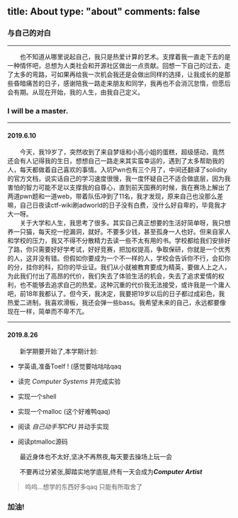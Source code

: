 title: About
type: "about"
comments: false
---

### 与自己的对白  

---

&emsp;&emsp;也不知道从哪里说起自己，我只是热爱计算的艺术。支撑着我一直走下去的是一种情怀吧，总想为人类社会和开源社区做出一点贡献。回想一下自己的过去，走了太多的弯路，可如果再给我一次机会我还是会做出同样的选择，让我成长的是那些昏暗痛苦的日子，感谢陪我一路走来朋友和同学，我再也不会消沉怠惰，但愿后会有期。从现在开始，我的人生，由我自己定义。  


### I will be a master.  

---

#### 2019.6.10  

&emsp;&emsp;今天，我19岁了，突然收到了来自梦瑶和小高小姐的蛋糕，超级感动，竟然还会有人记得我的生日，想想自己一路走来其实蛮幸运的，遇到了太多帮助我的人，每天都做着自己喜欢的事情。入坑Pwn也有三个月了，中间还翻译了solidity的官方文档，说实话自己的学习速度很慢，我一度怀疑自己不适合做底层，因为我害怕的智力可能不足以支撑我的自尊心，直到前天国赛的时候，我在赛场上解出了两道pwn题和一道web，带着队伍冲到了11名，我才发现，原来自己也没那么差嘛，自己日夜读ctf-wiki刷adworld的日子没有白费，没什么好自卑的，毕竟我才大一呀。  
&emsp;&emsp;关于大学和人生，我思考了很多。其实自己真正想要的生活好简单呀，我只想养一只猫，每天挖一挖漏洞，就好。不要多少钱，甚至孤身一人也好。但来自家人和学校的压力，我又不得不分散精力去读一些不太有用的书。学校都给我们安排好了路，你只需要好好学考试，好好竞赛，把加权提高，争取保研，你就是一个优秀的人，这并没有错。但假如你要成为一个不一样的人，学校会告诉你不行，会扣你的分，挂你的科，扣你的毕业证。我们从小就被教育要成为精英，要做人上之人，为此我们付出了高昂的代价，我们失去了体验生活的机会，失去了追求爱情的权利，也不能够去追求自己的热爱。这种沉重的代价我无法接受，或许我是一个庸人吧，前18年我都认了。但今天，我决定，我要把19岁以后的日子都过成彩色，我热爱二进制，我喜欢滑板，我还会弹一些bass。我希望未来的自己，永远都要像现在一样，简单而不卑不亢。

---  

#### 2019.8.26

&emsp;&emsp;新学期要开始了,本学期计划:

- 学英语,准备Toelf ! (感觉要咕咕咕qaq

- 读完 *Computer Systems* 并完成实验
 - 实现一个shell
 - 实现一个malloc (这个好难鸭qaq)

- 阅读 *自己动手写CPU* 并动手实现  

- 阅读ptmalloc源码  

&emsp;&emsp;最近身体也不太好,坚决不再熬夜,每天要去操场上玩一会

&emsp;&emsp;不要再过分紧张,脚踏实地学底层,终有一天会成为***Computer Artist***

> 呜呜...想学的东西好多qaq 只能有所取舍了

### 加油!
